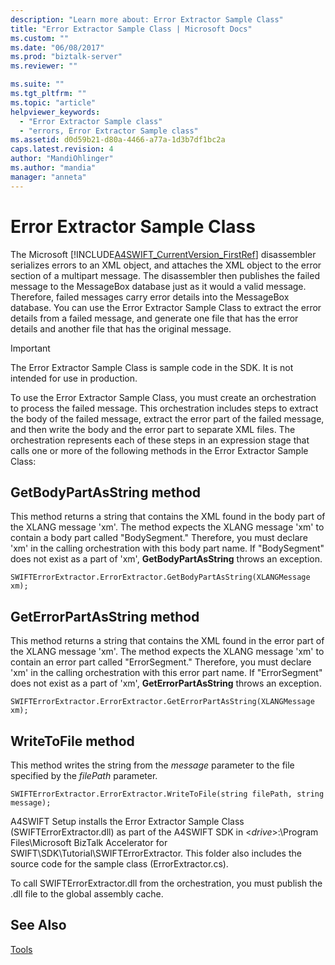 ```yaml
---
description: "Learn more about: Error Extractor Sample Class"
title: "Error Extractor Sample Class | Microsoft Docs"
ms.custom: ""
ms.date: "06/08/2017"
ms.prod: "biztalk-server"
ms.reviewer: ""

ms.suite: ""
ms.tgt_pltfrm: ""
ms.topic: "article"
helpviewer_keywords: 
  - "Error Extractor Sample class"
  - "errors, Error Extractor Sample class"
ms.assetid: d0d59b21-d80a-4466-a77a-1d3b7df1bc2a
caps.latest.revision: 4
author: "MandiOhlinger"
ms.author: "mandia"
manager: "anneta"
---
```

# Error Extractor Sample Class
The Microsoft [!INCLUDE[A4SWIFT_CurrentVersion_FirstRef](../../includes/a4swift-currentversion-firstref-md.md)] disassembler serializes errors to an XML object, and attaches the XML object to the error section of a multipart message. The disassembler then publishes the failed message to the MessageBox database just as it would a valid message. Therefore, failed messages carry error details into the MessageBox database. You can use the Error Extractor Sample Class to extract the error details from a failed message, and generate one file that has the error details and another file that has the original message.  
  
> [!IMPORTANT]
>  The Error Extractor Sample Class is sample code in the SDK. It is not intended for use in production.  
  
 To use the Error Extractor Sample Class, you must create an orchestration to process the failed message. This orchestration includes steps to extract the body of the failed message, extract the error part of the failed message, and then write the body and the error part to separate XML files. The orchestration represents each of these steps in an expression stage that calls one or more of the following methods in the Error Extractor Sample Class:  
  
## GetBodyPartAsString method  
 This method returns a string that contains the XML found in the body part of the XLANG message 'xm'. The method expects the XLANG message 'xm' to contain a body part called "BodySegment." Therefore, you must declare 'xm' in the calling orchestration with this body part name. If "BodySegment" does not exist as a part of 'xm', **GetBodyPartAsString** throws an exception.  
  
```  
SWIFTErrorExtractor.ErrorExtractor.GetBodyPartAsString(XLANGMessage xm);  
```  
  
## GetErrorPartAsString method  
 This method returns a string that contains the XML found in the error part of the XLANG message 'xm'. The method expects the XLANG message 'xm' to contain an error part called "ErrorSegment." Therefore, you must declare 'xm' in the calling orchestration with this error part name. If "ErrorSegment" does not exist as a part of 'xm', **GetErrorPartAsString** throws an exception.  
  
```  
SWIFTErrorExtractor.ErrorExtractor.GetErrorPartAsString(XLANGMessage xm);  
```  
  
## WriteToFile method  
 This method writes the string from the *message* parameter to the file specified by the *filePath* parameter.  
  
```  
SWIFTErrorExtractor.ErrorExtractor.WriteToFile(string filePath, string message);  
```  
  
 A4SWIFT Setup installs the Error Extractor Sample Class (SWIFTErrorExtractor.dll) as part of the A4SWIFT SDK in \<*drive*\>:\Program Files\Microsoft BizTalk Accelerator for SWIFT\SDK\Tutorial\SWIFTErrorExtractor. This folder also includes the source code for the sample class (ErrorExtractor.cs).  
  
 To call SWIFTErrorExtractor.dll from the orchestration, you must publish the .dll file to the global assembly cache.  
  
## See Also  
 [Tools](../../adapters-and-accelerators/accelerator-swift/tools.md)
